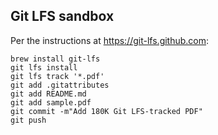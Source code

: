 ## Git LFS sandbox

Per the instructions at https://git-lfs.github.com:

    brew install git-lfs
    git lfs install
    git lfs track '*.pdf'
    git add .gitattributes
    git add README.md
    git add sample.pdf
    git commit -m"Add 180K Git LFS-tracked PDF"
    git push
